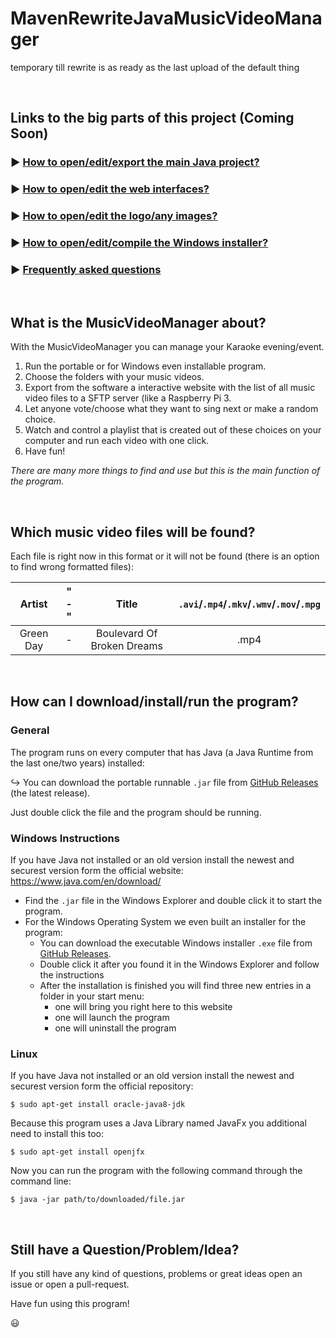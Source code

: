# MavenRewriteJavaMusicVideoManager
temporary till rewrite is as ready as the last upload of the default thing

<br>

## Links to the big parts of this project (Coming Soon)

### :arrow_forward: [How to open/edit/export the main Java project?](Documentation/HOW_TO_JAVA.md)

### :arrow_forward: [How to open/edit the web interfaces?](Documentation/HOW_TO_WEB.md)

### :arrow_forward: [How to open/edit the logo/any images?](Documentation/HOW_TO_IMAGES.md)

### :arrow_forward: [How to open/edit/compile the Windows installer?](Documentation/HOW_TO_NSIS.md)

### :arrow_forward: [Frequently asked questions](Documentation/FAQ.md)

<br>

## What is the MusicVideoManager about?

With the MusicVideoManager you can manage your Karaoke evening/event.

1. Run the portable or for Windows even installable program.
2. Choose the folders with your music videos.
3. Export from the software a interactive website with the list of all music video files to a SFTP server (like a Raspberry Pi 3.
4. Let anyone vote/choose what they want to sing next or make a random choice.
5. Watch and control a playlist that is created out of these choices on your computer and run each video with one click.
6. Have fun!

*There are many more things to find and use but this is the main function of the program.*

<br>

## Which music video files will be found?

Each file is right now in this format or it will not be found (there is an option to find wrong formatted files):

|  Artist   | " - " |           Title            | `.avi`/`.mp4`/`.mkv`/`.wmv`/`.mov`/`.mpg` |
| :-------: | :---: | :------------------------: | :--------------------------------------: |
| Green Day |   -   | Boulevard Of Broken Dreams |                   .mp4                   |

<br>

## How can I download/install/run the program?

### General

The program runs on every computer that has Java (a Java Runtime from the last one/two years) installed:

:arrow_right_hook: You can download the portable runnable `.jar` file from [GitHub Releases](https://github.com/AnonymerNiklasistanonym/KaraokeMusicVideoManager/releases) (the latest release).

Just double click the file and the program should be running.

### Windows Instructions

If you have Java not installed or an old version install the newest and securest version form the official website: https://www.java.com/en/download/

* Find the `.jar` file in the Windows Explorer and double click it to start the program.
* For the Windows Operating System we even built an installer for the program:
  * You can download the executable Windows installer `.exe` file from [GitHub Releases](https://github.com/AnonymerNiklasistanonym/KaraokeMusicVideoManager/releases).
  * Double click it after you found it in the Windows Explorer and follow the instructions
  * After the installation is finished you will find three new entries in a folder in your start menu:
    * one will bring you right here to this website
    * one will launch the program
    * one will uninstall the program

### Linux

If you have Java not installed or an old version install the newest and securest version form the official repository:

```
$ sudo apt-get install oracle-java8-jdk
```

Because this program uses a Java Library named JavaFx you additional need to install this too:

 ```
$ sudo apt-get install openjfx
 ```

Now you can run the program with the following command through the command line:

```
$ java -jar path/to/downloaded/file.jar
```

<br>

## Still have a Question/Problem/Idea?

If you still have any kind of questions, problems or great ideas open an issue or open a pull-request.

Have fun using this program!

 :smiley:

